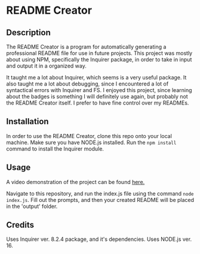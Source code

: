 # README Creator

## Description

The README Creator is a program for automatically generating a professional README file for use in future projects. This project was mostly about using NPM, specifically the Inquirer package, in order to take in input and output it in a organized way.

It taught me a lot about Inquirer, which seems is a very useful package. It also taught me a lot about debugging, since I encountered a lot of syntactical errors with Inquirer and FS. I enjoyed this project, since learning about the badges is something I will definitely use again, but probably not the README Creator itself. I prefer to have fine control over my READMEs.

## Installation

In order to use the README Creator, clone this repo onto your local machine. Make sure you have NODE.js installed. Run the `npm install` command to install the Inquirer module.

## Usage

A video demonstration of the project can be found [here.](https://drive.google.com/file/d/1X5VTpgXuOsOCoo2sNAirb1BlZ8RaGwS5/view?usp=share_link)

Navigate to this repository, and run the index.js file using the command `node index.js`. Fill out the prompts, and then your created README will be placed in the 'output' folder.

## Credits

Uses Inquirer ver. 8.2.4 package, and it's dependencies.
Uses NODE.js ver. 16.